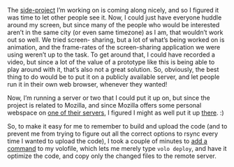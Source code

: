 <!--
.. title: Pushing code to a remote server the volo way.
.. date: 2012-07-22 14:04:39
.. author: Blake Winton
.. tags: volo, deploy, remote, server, rsync, mozilla
-->

The [side-project](
https://github.com/bwinton/australis-customization/) I’m working
on is coming along nicely, and so I figured it was time to let other people
see it.  Now, I could just have everyone huddle around my screen, but since
many of the people who would be interested aren’t in the same city (or even
same timezone) as I am, that wouldn’t work out so well.  We tried screen-
sharing, but a lot of what’s being worked on is animation, and the frame-rates
of the screen-sharing application we were using weren’t up to the task.  To
get around that, I could have recorded a video, but since a lot of the value
of a prototype like this is being able to play around with it, that’s also not
a great solution.  So, obviously, the best thing to do would be to put it on a
publicly available server, and let people run it in their own web browser,
whenever they wanted!

Now, I’m running a server or two that I could put it up on, but since the
project is related to Mozilla, and since Mozilla offers some personal webspace
on [one of their servers](http://people.mozilla.org/), I figured I might as
well put it up [there](
https://people.mozilla.com/~bwinton/australis/customization/mac/?scroll).  :)

So, to make it easy for me to remember to build and upload the code (and to
prevent me from trying to figure out all the correct options to rsync every
time I wanted to upload the code), I took a couple of minutes to [add a
command](
https://github.com/bwinton/australis-customization/blob/master/australis/customization/mac/volofile#L23
) to my volofile, which lets me merely type `volo deploy`, and have it
optimize the code, and copy only the changed files to the remote server.

